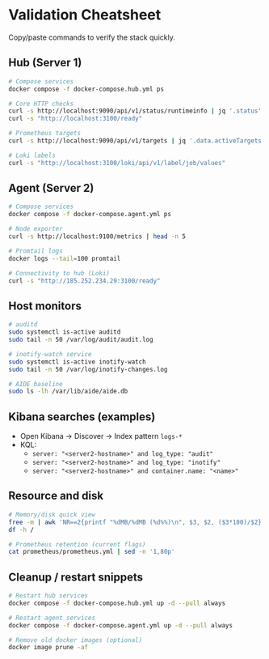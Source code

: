 # Validation Cheatsheet

Copy/paste commands to verify the stack quickly.

## Hub (Server 1)

```bash
# Compose services
docker compose -f docker-compose.hub.yml ps

# Core HTTP checks
curl -s http://localhost:9090/api/v1/status/runtimeinfo | jq '.status'    # Prometheus
curl -s "http://localhost:3100/ready"                                     # Loki

# Prometheus targets
curl -s http://localhost:9090/api/v1/targets | jq '.data.activeTargets | length'

# Loki labels
curl -s "http://localhost:3100/loki/api/v1/label/job/values"
```

## Agent (Server 2)

```bash
# Compose services
docker compose -f docker-compose.agent.yml ps

# Node exporter
curl -s http://localhost:9100/metrics | head -n 5

# Promtail logs
docker logs --tail=100 promtail

# Connectivity to hub (Loki)
curl -s "http://185.252.234.29:3100/ready"
```

## Host monitors

```bash
# auditd
sudo systemctl is-active auditd
sudo tail -n 50 /var/log/audit/audit.log

# inotify-watch service
sudo systemctl is-active inotify-watch
sudo tail -n 50 /var/log/inotify-changes.log

# AIDE baseline
sudo ls -lh /var/lib/aide/aide.db
```

## Kibana searches (examples)

- Open Kibana → Discover → Index pattern `logs-*`
- KQL:
  - `server: "<server2-hostname>" and log_type: "audit"`
  - `server: "<server2-hostname>" and log_type: "inotify"`
  - `server: "<server2-hostname>" and container.name: "<name>"`

## Resource and disk

```bash
# Memory/disk quick view
free -m | awk 'NR==2{printf "%dMB/%dMB (%d%%)\n", $3, $2, ($3*100)/$2}'
df -h /

# Prometheus retention (current flags)
cat prometheus/prometheus.yml | sed -n '1,80p'
```

## Cleanup / restart snippets

```bash
# Restart hub services
docker compose -f docker-compose.hub.yml up -d --pull always

# Restart agent services
docker compose -f docker-compose.agent.yml up -d --pull always

# Remove old docker images (optional)
docker image prune -af
```
